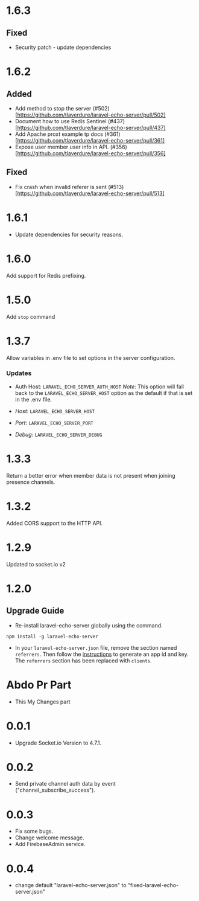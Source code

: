 # 1.6.3

## Fixed

-   Security patch - update dependencies

# 1.6.2

## Added

-   Add method to stop the server (#502)[https://github.com/tlaverdure/laravel-echo-server/pull/502]
-   Document how to use Redis Sentinel (#437)[https://github.com/tlaverdure/laravel-echo-server/pull/437]
-   Add Apache proxt example tp docs (#361)[https://github.com/tlaverdure/laravel-echo-server/pull/361]
-   Expose user member user info in API. (#356)[https://github.com/tlaverdure/laravel-echo-server/pull/356]

## Fixed

-   Fix crash when invalid referer is sent (#513)[https://github.com/tlaverdure/laravel-echo-server/pull/513]

# 1.6.1

-   Update dependencies for security reasons.

# 1.6.0

Add support for Redis prefixing.

# 1.5.0

Add `stop` command

# 1.3.7

Allow variables in .env file to set options in the server configuration.

### Updates

-   Auth Host: `LARAVEL_ECHO_SERVER_AUTH_HOST` _Note_: This option will fall back to the `LARAVEL_ECHO_SERVER_HOST` option as the default if that is set in the .env file.

-   _Host_: `LARAVEL_ECHO_SERVER_HOST`

-   _Port_: `LARAVEL_ECHO_SERVER_PORT`

-   _Debug_: `LARAVEL_ECHO_SERVER_DEBUG`

# 1.3.3

Return a better error when member data is not present when joining presence channels.

# 1.3.2

Added CORS support to the HTTP API.

# 1.2.9

Updated to socket.io v2

# 1.2.0

## Upgrade Guide

-   Re-install laravel-echo-server globally using the command.

```
npm install -g laravel-echo-server
```

-   In your `laravel-echo-server.json` file, remove the section named `referrers`. Then follow the [instructions](https://github.com/tlaverdure/laravel-echo-server#api-clients) to generate an app id and key. The `referrers` section has been replaced with `clients`.

# Abdo Pr Part
 - This My Changes part

# 0.0.1

 - Upgrade Socket.io Version to 4.7.1.

# 0.0.2

 - Send private channel auth data by event ("channel_subscribe_success").

# 0.0.3

  - Fix some bugs.
  - Change welcome message.
  - Add FirebaseAdmin service.

# 0.0.4

  - change default "laravel-echo-server.json" to "fixed-laravel-echo-server.json"
